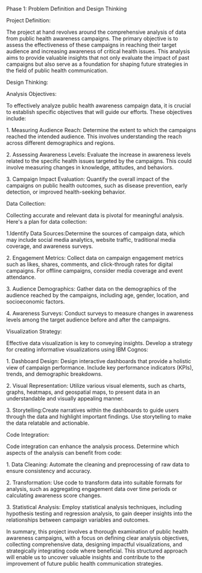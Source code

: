 ﻿Phase 1: Problem Definition and Design Thinking

Project Definition:

The project at hand revolves around the comprehensive analysis of data from public health awareness campaigns. The primary objective is to assess the effectiveness of these campaigns in reaching their target audience and increasing awareness of critical health issues. This analysis aims to provide valuable insights that not only evaluate the impact of past campaigns but also serve as a foundation for shaping future strategies in the field of public health communication.

Design Thinking:

Analysis Objectives:

To effectively analyze public health awareness campaign data, it is crucial to establish specific objectives that will guide our efforts. These objectives include:

1\. Measuring Audience Reach: Determine the extent to which the campaigns reached the intended audience. This involves understanding the reach across different demographics and regions.

2\. Assessing Awareness Levels: Evaluate the increase in awareness levels related to the specific health issues targeted by the campaigns. This could involve measuring changes in knowledge, attitudes, and behaviors.

3\. Campaign Impact Evaluation: Quantify the overall impact of the campaigns on public health outcomes, such as disease prevention, early detection, or improved health-seeking behavior.

Data Collection:

Collecting accurate and relevant data is pivotal for meaningful analysis. Here's a plan for data collection:

1\.Identify Data Sources:Determine the sources of campaign data, which may include social media analytics, website traffic, traditional media coverage, and awareness surveys.

2\. Engagement Metrics: Collect data on campaign engagement metrics such as likes, shares, comments, and click-through rates for digital campaigns. For offline campaigns, consider media coverage and event attendance.

3\. Audience Demographics: Gather data on the demographics of the audience reached by the campaigns, including age, gender, location, and socioeconomic factors.

4\. Awareness Surveys: Conduct surveys to measure changes in awareness levels among the target audience before and after the campaigns.

Visualization Strategy:

Effective data visualization is key to conveying insights. Develop a strategy for creating informative visualizations using IBM Cognos:

1\. Dashboard Design: Design interactive dashboards that provide a holistic view of campaign performance. Include key performance indicators (KPIs), trends, and demographic breakdowns.

2\. Visual Representation: Utilize various visual elements, such as charts, graphs, heatmaps, and geospatial maps, to present data in an understandable and visually appealing manner.

3\. Storytelling:Create narratives within the dashboards to guide users through the data and highlight important findings. Use storytelling to make the data relatable and actionable.

Code Integration:

Code integration can enhance the analysis process. Determine which aspects of the analysis can benefit from code:

1\. Data Cleaning: Automate the cleaning and preprocessing of raw data to ensure consistency and accuracy.

2\. Transformation: Use code to transform data into suitable formats for analysis, such as aggregating engagement data over time periods or calculating awareness score changes.

3\. Statistical Analysis: Employ statistical analysis techniques, including hypothesis testing and regression analysis, to gain deeper insights into the relationships between campaign variables and outcomes.

In summary, this project involves a thorough examination of public health awareness campaigns, with a focus on defining clear analysis objectives, collecting comprehensive data, designing impactful visualizations, and strategically integrating code where beneficial. This structured approach will enable us to uncover valuable insights and contribute to the improvement of future public health communication strategies.
